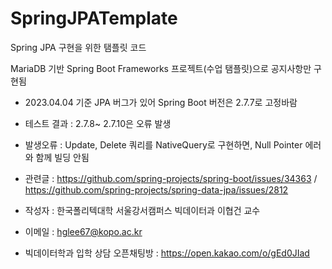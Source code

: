 # SpringJPATemplate
Spring JPA 구현을 위한 탬플릿 코드

MariaDB 기반 Spring Boot Frameworks 프로젝트(수업 탬플릿)으로 공지사항만 구현됨

* 2023.04.04 기준 JPA 버그가 있어 Spring Boot 버전은 2.7.7로 고정바람
* 테스트 결과 : 2.7.8~ 2.7.10은 오류 발생
* 발생오류 : Update, Delete 쿼리를 NativeQuery로 구현하면, Null Pointer 에러와 함께 빌딩 안됨
* 관련글 : https://github.com/spring-projects/spring-boot/issues/34363 / https://github.com/spring-projects/spring-data-jpa/issues/2812


* 작성자 : 한국폴리텍대학 서울강서캠퍼스 빅데이터과 이협건 교수
* 이메일 : hglee67@kopo.ac.kr
* 빅데이터학과 입학 상담 오픈채팅방 : https://open.kakao.com/o/gEd0JIad
